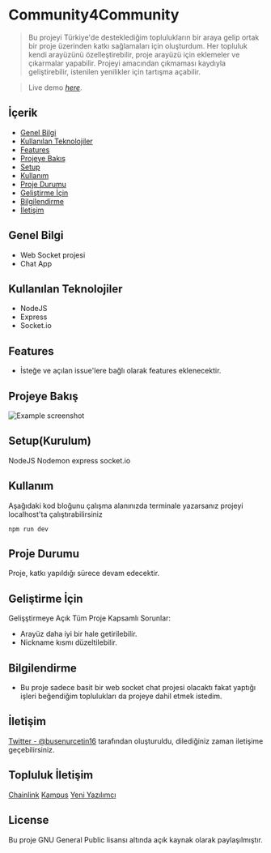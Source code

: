 # Community4Community

> Bu projeyi Türkiye'de desteklediğim toplulukların bir araya gelip ortak bir proje üzerinden katkı sağlamaları için oluşturdum. Her topluluk kendi arayüzünü özelleştirebilir, proje arayüzü için eklemeler ve çıkarmalar yapabilir. Projeyi amacından çıkmaması kaydıyla geliştirebilir, istenilen yenilikler için tartışma açabilir.

> Live demo [_here_](https://www.example.com).

## İçerik
* [Genel Bilgi](#general-information)
* [Kullanılan Teknolojiler](#technologies-used)
* [Features](#features)
* [Projeye Bakış](#screenshots)
* [Setup](#setup)
* [Kullanım](#usage)
* [Proje Durumu](#project-status)
* [Geliştirme İçin](#room-for-improvement)
* [Bilgilendirme](#acknowledgements)
* [İletişim](#contact)


## Genel Bilgi
- Web Socket projesi
- Chat App

## Kullanılan Teknolojiler
- NodeJS
- Express
- Socket.io


## Features
- İsteğe ve açılan issue'lere bağlı olarak features eklenecektir.


## Projeye Bakış
![Example screenshot](./img/screenshot.png)


## Setup(Kurulum)
NodeJS
Nodemon
express
socket.io



## Kullanım
Aşağıdaki kod bloğunu çalışma alanınızda terminale yazarsanız projeyi localhost'ta çalıştırabilirsiniz

`npm run dev`


## Proje Durumu
Proje, katkı yapıldığı sürece devam edecektir.

## Geliştirme İçin
Gelişştirmeye Açık Tüm Proje Kapsamlı Sorunlar:
- Arayüz daha iyi bir hale getirilebilir.
- Nickname kısmı düzeltilebilir.

## Bilgilendirme
- Bu proje sadece basit bir web socket chat projesi olacaktı fakat yaptığı işleri beğendiğim toplulukları da projeye dahil etmek istedim.


## İletişim
[Twitter - @busenurcetin16](https://twitter.com/busenurcetin16) tarafından oluşturuldu, dilediğiniz zaman iletişime geçebilirsiniz.

## Topluluk İletişim

[Chainlink]()
[Kampus](https://discord.gg/533xacup)
[Yeni Yazılımcı](https://discord.gg/QSrTWjWqJt)

## License 
Bu proje GNU General Public lisansı altında açık kaynak olarak paylaşılmıştır.
